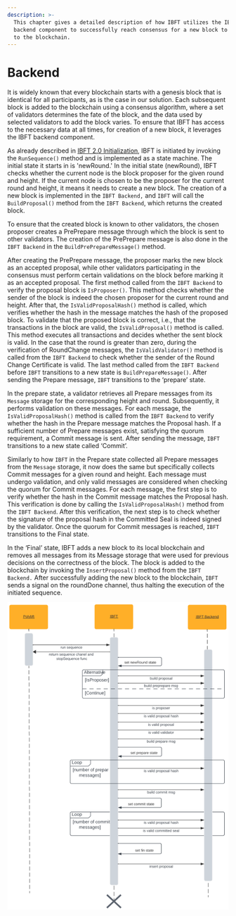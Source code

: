 ```yaml
---
description: >-
  This chapter gives a detailed description of how IBFT utilizes the IBFT
  backend component to successfully reach consensus for a new block to be added
  to the blockchain.
---
```


# Backend

&#x20;It is widely known that every blockchain starts with a genesis block that is identical for all participants, as is the case in our solution. Each subsequent block is added to the blockchain using a consensus algorithm, where a set of validators determines the fate of the block, and the data used by selected validators to add the block varies. To ensure that IBFT has access to the necessary data at all times, for creation of a new block, it leverages the IBFT backend component.

As already described in [IBFT 2.0 Initialization](initialization.md), IBFT is initiated by invoking the `RunSequence()` method and is implemented as a state machine. The initial state it starts in is 'newRound.' In the initial state (newRound), IBFT checks whether the current node is the block proposer for the given round and height. If the current node is chosen to be the proposer for the current round and height, it means it needs to create a new block. The creation of a new block is implemented in the `IBFT Backend,` and `IBFT` will call the `BuildProposal()` method from the `IBFT Backend`, which returns the created block.

To ensure that the created block is known to other validators, the chosen proposer creates a PrePrepare message through which the block is sent to other validators. The creation of the PrePrepare message is also done in the `IBFT Backend` in the `BuildPrePrepareMessage()` method.&#x20;

After creating the PrePrepare message, the proposer marks the new block as an accepted proposal, while other validators participating in the consensus must perform certain validations on the block before marking it as an accepted proposal. The first method called from the `IBFT Backend` to verify the proposal block is `IsProposer()`. This method checks whether the sender of the block is indeed the chosen proposer for the current round and height. After that, the `IsValidProposalHash()` method is called, which verifies whether the hash in the message matches the hash of the proposed block. To validate that the proposed block is correct, i.e., that the transactions in the block are valid, the `IsValidProposal()` method is called. This method executes all transactions and decides whether the sent block is valid. In the case that the round is greater than zero, during the verification of RoundChange messages, the `IsValidValidator()` method is called from the `IBFT Backend` to check whether the sender of the Round Change Certificate is valid. The last method called from the `IBFT Backend` before `IBFT` transitions to a new state is `BuildPrepareMessage()`. After sending the Prepare message, `IBFT` transitions to the ‘prepare’ state.

In the prepare state, a validator retrieves all Prepare messages from its `Message` storage for the corresponding height and round. Subsequently, it performs validation on these messages. For each message, the `IsValidProposalHash()` method is called from the `IBFT Backend` to verify whether the hash in the Prepare message matches the Proposal hash. If a sufficient number of Prepare messages exist, satisfying the quorum requirement, a Commit message is sent. After sending the message, `IBFT` transitions to a new state called ‘Commit’.

Similarly to how `IBFT` in the Prepare state collected all Prepare messages from the `Message` storage, it now does the same but specifically collects Commit messages for a given round and height. Each message must undergo validation, and only valid messages are considered when checking the quorum for Commit messages. For each message, the first step is to verify whether the hash in the Commit message matches the Proposal hash. This verification is done by calling the `IsValidProposalHash()` method from the `IBFT Backend`. After this verification, the next step is to check whether the signature of the proposal hash in the Committed Seal is indeed signed by the validator. Once the quorum for Commit messages is reached, `IBFT` transitions to the Final state.

In the ‘Final’ state, IBFT adds a new block to its local blockchain and removes all messages from its Message storage that were used for previous decisions on the correctness of the block. The block is added to the blockchain by invoking the `InsertProposal()` method from the `IBFT Backend.` After successfully adding the new block to the blockchain, `IBFT` sends a signal on the roundDone channel, thus halting the execution of the initiated sequence.

![Sequence diagram of where IBFT calls the IBFT backend](<../../../../.gitbook/assets/14 (1).png>)

